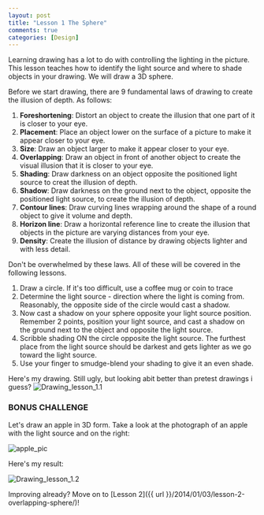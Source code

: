```yaml
---
layout: post
title: "Lesson 1 The Sphere"
comments: true
categories: [Design]
---
```


Learning drawing has a lot to do with controlling the lighting in the picture. This lesson teaches how to identify the light source and where to shade objects in your drawing. We will draw a 3D sphere.

Before we start drawing, there are 9 fundamental laws of drawing to create the illusion of depth. As follows:

1. **Foreshortening**: Distort an object to create the illusion that one part of it is closer to your eye.
2. **Placement**: Place an object lower on the surface of a picture to make it appear closer to your eye.
3. **Size**: Draw an object larger to make it appear closer to your eye.
4. **Overlapping**: Draw an object in front of another object to create the visual illusion that it is closer to your eye.
5. **Shading**: Draw darkness on an object opposite the positioned light source to creat the illusion of depth.
6. **Shadow**: Draw darkness on the ground next to the object, opposite the positioned light source, to create the illusion of depth.
7. **Contour lines**: Draw curving lines wrapping around the shape of a round object to give it volume and depth.
8. **Horizon line**: Draw a horizontal reference line to create the illusion that objects in the picture are varying distances from your eye.
9. **Density**: Create the illusion of distance by drawing objects lighter and with less detail.

Don't be overwhelmed by these laws. All of these will be covered in the following lessons.

1. Draw a circle. If it's too difficult, use a coffee mug or coin to trace
2. Determine the light source - direction where the light is coming from. Reasonably, the opposite side of the circle would cast a shadow.
3. Now cast a shadow on your sphere opposite your light source position. Remember 2 points, position your light source, and cast a shadow on the ground next to the object and opposite the light source.
4. Scribble shading ON the circle opposite the light source. The furthest place from the light source should be darkest and gets lighter as we go toward the light source.
5. Use your finger to smudge-blend your shading to give it an even shade.

Here's my drawing. Still ugly, but looking abit better than pretest drawings i guess?
![Drawing_lesson_1.1](http://i1113.photobucket.com/albums/k508/houguochen/Mobile%20Uploads/72C108EB-CB8D-4DF8-9368-FBB18F29B68E.jpg)

### BONUS CHALLENGE
Let's draw an apple in 3D form. Take a look at the photograph of an apple with the light source and on the right:

![apple_pic](http://i1113.photobucket.com/albums/k508/houguochen/Mobile%20Uploads/ScreenShot2014-01-06at40814pm.png)

Here's my result:

![Drawing_lesson_1.2](http://i1113.photobucket.com/albums/k508/houguochen/Mobile%20Uploads/FA143621-E8AC-4AE0-BCE7-4C8BAB4B9256.jpg)

Improving already? Move on to [Lesson 2]({{ url }}/2014/01/03/lesson-2-overlapping-sphere/)!
